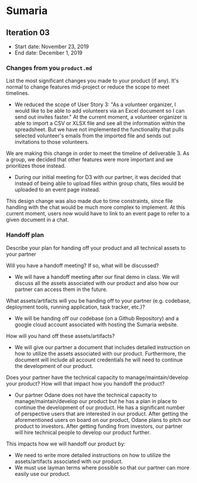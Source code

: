 # Sumaria

## Iteration 03

* Start date: November 23, 2019
* End date: December 1, 2019

### Changes from you `product.md`

List the most significant changes you made to your product (if any). It's normal to change features mid-project or reduce the scope to meet timelines.

* We reduced the scope of User Story 3: "As a volunteer organizer, I would like to be able to add volunteers via an Excel document so I can send out invites faster."
At the current moment, a volunteer organizer is able to import a CSV or XLSX file and see all the information within the spreadsheet. But we have not implemented the functionality that pulls selected volunteer's emails from the imported file and sends out invitations to those volunteers.

We are making this change in order to meet the timeline of deliverable 3. As a group, we decided that other features were more important and we prioritizes those instead.

* During our initial meeting for D3 with our partner, it was decided that instead of being able to upload files within group chats, files would be uploaded to an event page instead.

This design change was also made due to time constraints, since file handling with the chat would be much more complex to implement. At this current moment, users now would have to link to an event page to refer to a given document in a chat.

### Handoff plan

Describe your plan for handing off your product and all technical assets to your partner

Will you have a handoff meeting? If so, what will be discussed?

* We will have a handoff meeting after our final demo in class. We will discuss all the assets associated with our product and also how our partner can access them in the future.

What assets/artifacts will you be handing off to your partner (e.g. codebase, deployment tools, running application, task tracker, etc.)? 

* We will be handing off our codebase (on a Github Repository) and a google cloud account associated with hosting the Sumaria website.

How will you hand off these assets/artifacts?

* We will give our partner a document that includes detailed instruction on how to utilize the assets associated with our product. Furthermore, the document will include all account credentials he will need to continue the development of our product.

Does your partner have the technical capacity to manage/maintain/develop your product? How will that impact how you handoff the product?

* Our partner Odane does not have the technical capacity to manage/maintain/develop our product but he has a plan in place to continue the development of our product.  He has a significant number of perspective users that are interested in our product.  After getting the aforementioned users on board on our product, Odane plans to pitch our product to investors.  After getting funding from investors, our partner will hire technical people to develop our product further.

This impacts how we will handoff our product by:

* We need to write more detailed instructions on how to utilize the assets/artifacts associated with our product.
* We must use layman terms where possible so that our partner can more easily use our product.

